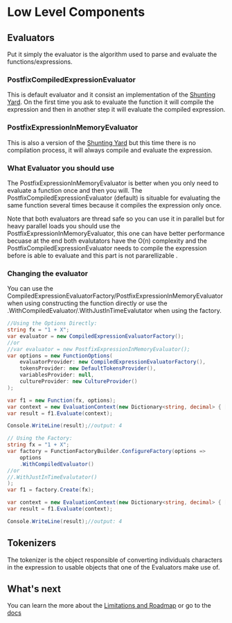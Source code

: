 # Low Level Components

## Evaluators

Put it simply the evaluator is the algorithm used to parse and evaluate the functions/expressions.

### PostfixCompiledExpressionEvaluator

This is default evaluator and it consist an implementation of the [Shunting Yard](https://en.wikipedia.org/wiki/Shunting-yard_algorithm). On the first time you ask to evaluate the function it will compile the expression and then in another step it will evaluate the compiled expression.

### PostfixExpressionInMemoryEvaluator

This is also a version of the  [Shunting Yard](https://en.wikipedia.org/wiki/Shunting-yard_algorithm) but this time there is no compilation process, it will always compile and evaluate the expression.

### What Evaluator you should use

The PostfixExpressionInMemoryEvaluator is better when you only need to evaluate a function once and then you will.
The PostfixCompiledExpressionEvaluator (default) is situable for evaluating the same function several times because it compiles the expression only once.

Note that both evaluators are thread safe so you can use it in parallel but for heavy parallel loads you should use the PostfixExpressionInMemoryEvaluator, this one can have better performance becuase at the end both evalutators have the O(n) complexity and the PostfixCompiledExpressionEvaluator needs to compile the expression before is able to evaluate and this part is not pararellizable .

### Changing the evaluator

You can use the CompiledExpressionEvaluatorFactory/PostfixExpressionInMemoryEvaluator when using constructing the function directly or use the .WithCompiledEvaluator/.WithJustInTimeEvalutator when using the factory.

```C#
//Using the Options Directly:
string fx = "1 + X";
var evaluator = new CompiledExpressionEvaluatorFactory();
//or
//var evaluator = new PostfixExpressionInMemoryEvaluator();
var options = new FunctionOptions(
    evaluatorProvider: new CompiledExpressionEvaluatorFactory(),
    tokensProvider: new DefaultTokensProvider(),
    variablesProvider: null,
    cultureProvider: new CultureProvider()
);

var f1 = new Function(fx, options);
var context = new EvaluationContext(new Dictionary<string, decimal> { ["X"] = 3 });
var result = f1.Evaluate(context);

Console.WriteLine(result);//output: 4
```

```C#
// Using the Factory:
string fx = "1 + X";
var factory = FunctionFactoryBuilder.ConfigureFactory(options =>
    options
    .WithCompiledEvaluator()
//or
//.WithJustInTimeEvalutator()
);
var f1 = factory.Create(fx);

var context = new EvaluationContext(new Dictionary<string, decimal> { ["X"] = 3 });
var result = f1.Evaluate(context);

Console.WriteLine(result);//output: 4
```

## Tokenizers

The tokenizer is the object responsible of converting individuals characters in the expression to usable objects that one of the Evaluators make use of.

## What's next

You can learn the more about the [Limitations and Roadmap](pages/limitations-and-roadmap.html) or go to the [docs](../)
